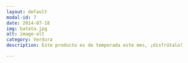 ```yaml
---
layout: default
modal-id: 7
date: 2014-07-18
img: batata.jpg
alt: image-alt
category: Verdura
description: Este producto es de temporada este mes, ¡disfrútalo!

---
```

